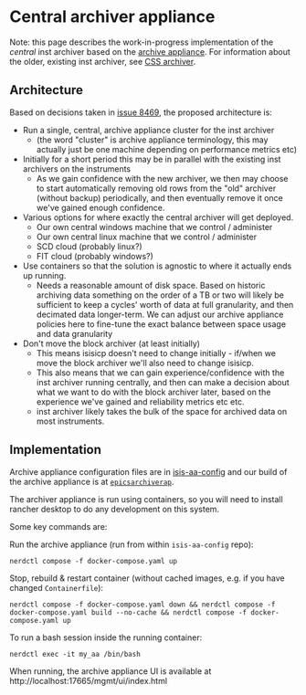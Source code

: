 # Central archiver appliance

Note: this page describes the work-in-progress implementation of the _central_ inst archiver based on the [archive appliance](https://epicsarchiver.readthedocs.io/en/latest/). For information about the older, existing inst archiver, see [CSS archiver](https://github.com/ISISComputingGroup/ibex_developers_manual/wiki/CSS-Archive-Engine).

## Architecture

Based on decisions taken in [issue 8469](https://github.com/ISISComputingGroup/IBEX/issues/8489), the proposed architecture is:

- Run a single, central, archive appliance cluster for the inst archiver
  * (the word "cluster" is archive appliance terminology, this may actually just be one machine depending on performance metrics etc)
- Initially for a short period this may be in parallel with the existing inst archivers on the instruments
  * As we gain confidence with the new archiver, we then may choose to start automatically removing old rows from the "old" archiver (without backup) periodically, and then eventually remove it once we've gained enough confidence.
- Various options for where exactly the central archiver will get deployed.
  * Our own central windows machine that we control / administer
  * Our own central linux machine that we control / administer
  * SCD cloud (probably linux?)
  * FIT cloud (probably windows?)
- Use containers so that the solution is agnostic to where it actually ends up running.
  * Needs a reasonable amount of disk space. Based on historic archiving data something on the order of a TB or two will likely be sufficient to keep a cycles' worth of data at full granularity, and then decimated data longer-term.
        We can adjust our archive appliance policies here to fine-tune the exact balance between space usage and data granularity
- Don't move the block archiver (at least initially)
  * This means isisicp doesn't need to change initially - if/when we move the block archiver we'll also need to change isisicp.
  * This also means that we can gain experience/confidence with the inst archiver running centrally, and then can make a decision about what we want to do with the block archiver later, based on the experience we've gained and reliability metrics etc etc.
  * inst archiver likely takes the bulk of the space for archived data on most instruments.

## Implementation

Archive appliance configuration files are in [isis-aa-config](https://github.com/isiscomputinggroup/isis-aa-config) and our build of the archive appliance is at [`epicsarchiverap`](https://github.com/isiscomputinggroup/epicsarchiverap).

The archiver appliance is run using containers, so you will need to install rancher desktop to do any development on this system.

Some key commands are:

Run the archive appliance (run from within `isis-aa-config` repo):
```
nerdctl compose -f docker-compose.yaml up
```

Stop, rebuild & restart container (without cached images, e.g. if you have changed `Containerfile`):
```
nerdctl compose -f docker-compose.yaml down && nerdctl compose -f docker-compose.yaml build --no-cache && nerdctl compose -f docker-compose.yaml up
```

To run a bash session inside the running container:
```
nerdctl exec -it my_aa /bin/bash
```

When running, the archive appliance UI is available at http://localhost:17665/mgmt/ui/index.html

